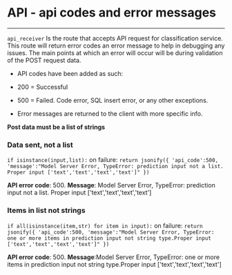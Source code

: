 # API - api codes and error messages
---

`api_receiver` Is the route that accepts API request for classification service. This route will return error codes an error message to help in debugging any issues. The main points at which an error will occur will be during validation of the POST request data.

* API codes have been added as such:
 - 200 = Successful
 - 500 = Failed. Code error, SQL insert error, or any other exceptions.
 
 - Error messages are returned to the client with more specific info.

**Post data must be a list of strings**


###  Data sent, not a list

  `if isinstance(input,list):`
  on failure:
  `return jsonify({ 'api_code':500, 'message':"Model Server Error, TypeError: prediction input not a list. Proper input ['text','text','text','text']" })
`

  **API error code**: 500.
  **Message**: Model Server Error, TypeError: prediction input not a list. Proper input ['text','text','text','text']

### Items in list not strings

  `if all(isinstance(item,str) for item in input):`
  on failure:
  `return jsonify({ 'api_code':500, 'message':"Model Server Error, TypeError: one or more items in prediction input not string type.Proper input ['text','text','text','text']" })`

  **API error code**: 500.
  **Message**:Model Server Error, TypeError: one or more items in prediction input not string type.Proper input ['text','text','text','text']
